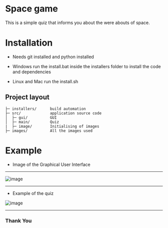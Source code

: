 # Space game
This is a simple quiz that informs you about the were abouts of space.

# Installation 
- Needs git installed and python installed 

- Windows 
run the install.bat inside the installers folder to install the code and dependencies

- Linux and Mac 
run the install.sh

Project layout
--------------

    ├─ installers/      build automation
    ├─ src/             application source code
    │  ├─ gui/          GUI
    │  ├─ main/         Quiz     
    |  ├─ image/        Initialising of images
    ├─ images/          All the images used 

# Example
- Image of the Graphical User Interface
-------------------------------------------------
![image](https://github.com/pynvimdev/Space_App/blob/main/art/Screenshot%202021-10-06%20162830.png)

-------------------------------------

- Example of the quiz

![image](https://github.com/pynvimdev/Space_App/blob/main/art/Quiz.png)

------------------------------------

### Thank You
